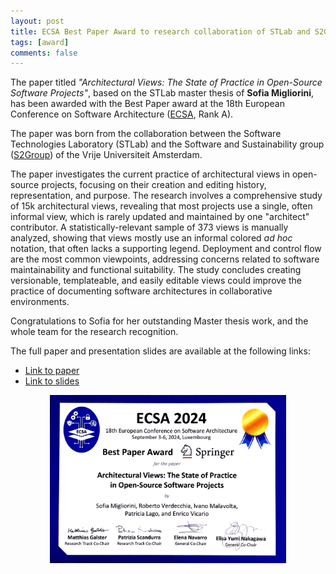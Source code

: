 ```yaml
---
layout: post
title: ECSA Best Paper Award to research collaboration of STLab and S2Group
tags: [award]
comments: false
---
```


The paper titled _"Architectural Views: The State of Practice in Open-Source Software Projects"_, based on the STLab master thesis of **Sofia Migliorini**, has been awarded with the Best Paper award at the 18th European Conference on Software Architecture ([ECSA](https://conf.researchr.org/home/ecsa-2024), Rank A).

The paper was born from the collaboration between the Software Technologies Laboratory (STLab) and the Software and Sustainability group ([S2Group](https://s2group.cs.vu.nl/)) of the Vrije Universiteit Amsterdam.

The paper investigates the current practice of architectural views in open-source projects, focusing on their creation and editing history, representation, and purpose. The research involves a comprehensive study of 15k architectural views, revealing that most projects use a single, often informal view, which is rarely updated and maintained by one "architect" contributor. A statistically-relevant sample of 373 views is manually analyzed, showing that views mostly use an informal colored _ad hoc_ notation, that often lacks a supporting legend. Deployment and control flow are the most common viewpoints, addressing concerns related to software maintainability and functional suitability. The study concludes creating versionable, templateable, and easily editable views could improve the practice of documenting software architectures in collaborative environments.

Congratulations to Sofia for her outstanding Master thesis work, and the whole team for the research recognition.

The full paper and presentation slides are available at the following links:
- [Link to paper](https://robertoverdecchia.github.io/papers/ECSA_2024.pdf)
- [Link to slides](https://robertoverdecchia.github.io/slides/ECSA_2024_slides.pdf)

<p align="center">
<img src="/img/awards/ECSA_2024.png" alt="ECSA24_Award_STLAB" height="75%" width="75%"> <br><br>
</p>
